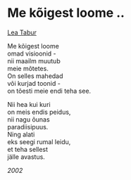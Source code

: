 # Me kõigest loome ..

[Lea Tabur](./)

Me kõigest loome  
omad visioonid -  
nii maailm muutub  
meie mõtetes.  
On selles mahedad  
või kurjad toonid -  
on tõesti meie endi teha see.

Nii hea kui kuri  
on meis endis peidus,  
nii nagu õunas  
paradiisipuus.  
Ning alati  
eks seegi rumal leidu,  
et teha sellest  
jälle avastus.

_2002_

